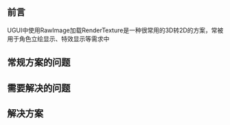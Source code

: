 ## 前言
UGUI中使用RawImage加载RenderTexture是一种很常用的3D转2D的方案，常被用于角色立绘显示、特效显示等需求中
## 常规方案的问题

## 需要解决的问题

## 解决方案